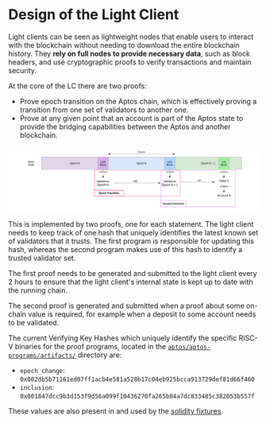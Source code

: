 # Design of the Light Client

Light clients can be seen as lightweight nodes that enable users to interact with the blockchain without needing to
download the entire blockchain history. They **rely on full nodes to provide necessary data**, such as block headers,
and use cryptographic proofs to verify transactions and maintain security.

At the core of the LC there are two proofs:

- Prove epoch transition on the Aptos chain, which is effectively proving a transition from one set of validators to
  another one.
- Prove at any given point that an account is part of the Aptos state to provide the bridging capabilities between the
  Aptos and another blockchain.

<img src="../images/aptos-proofs.png">

This is implemented by two proofs, one for each statement. The light client needs to keep track of one hash that uniquely
identifies the latest known set of validators that it trusts. The first program is responsible for updating this hash,
whereas the second program makes use of this hash to identify a trusted validator set.

The first proof needs to be generated and submitted to the light client every 2 hours to ensure that the light client's
internal state is kept up to date with the running chain.

The second proof is generated and submitted when a proof about some on-chain value is required, for example when a deposit
to some account needs to be validated.

The current Verifying Key Hashes which uniquely identify the specific RISC-V binaries for the proof programs, located in the
[`aptos/aptos-programs/artifacts/`](https://github.com/lurk-lab/zk-light-clients/tree/dev/aptos/aptos-programs/artifacts)
directory are:
* `epoch_change`: `0x002db5b71161ed07ff1acb4e581a528b17c04eb925bcca913729def81d66f460`
* `inclusion`: `0x001847dcc9b3d153f9d56a099f10436270fa265b84a7dc833485c382053b557f`

These values are also present in and used by the [solidity fixtures](../benchmark/on_chain.md).
